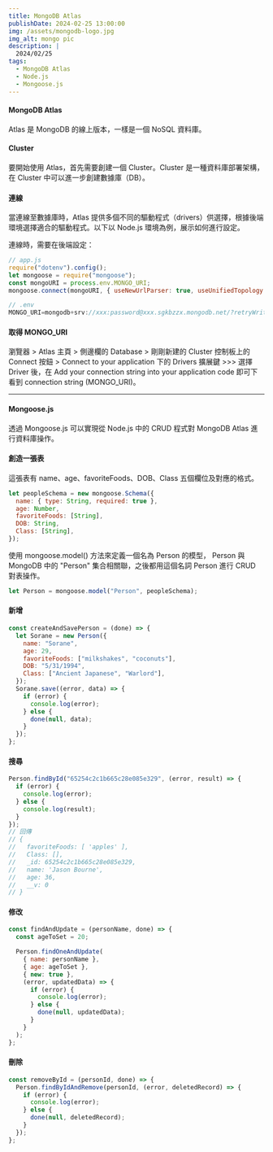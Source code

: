 ```yaml
---
title: MongoDB Atlas
publishDate: 2024-02-25 13:00:00
img: /assets/mongodb-logo.jpg
img_alt: mongo pic
description: |
  2024/02/25
tags:
  - MongoDB Atlas
  - Node.js
  - Mongoose.js
---
```


#### MongoDB Atlas

Atlas 是 MongoDB 的線上版本，一樣是一個 NoSQL 資料庫。

#### Cluster

要開始使用 Atlas，首先需要創建一個 Cluster。Cluster 是一種資料庫部署架構，在 Cluster 中可以進一步創建數據庫（DB）。

#### 連線

當連線至數據庫時，Atlas 提供多個不同的驅動程式（drivers）供選擇，根據後端環境選擇適合的驅動程式。以下以 Node.js 環境為例，展示如何進行設定。

連線時，需要在後端設定：

```javascript
// app.js
require("dotenv").config();
let mongoose = require("mongoose");
const mongoURI = process.env.MONGO_URI;
mongoose.connect(mongoURI, { useNewUrlParser: true, useUnifiedTopology: true });
```

```javascript
// .env
MONGO_URI=mongodb+srv://xxx:password@xxx.sgkbzzx.mongodb.net/?retryWrites=true&w=majority&appName=xx
```

#### 取得 MONGO_URI

瀏覽器 > Atlas 主頁 > 側邊欄的 Database > 剛剛新建的 Cluster 控制板上的 Connect 按鈕 >
Connect to your application 下的 Drivers 擴展鍵 >>>
選擇 Driver 後，在 Add your connection string into your application code 即可下看到 connection string (MONGO_URI)。

---

#### Mongoose.js

透過 Mongoose.js 可以實現從 Node.js 中的 CRUD 程式對 MongoDB Atlas 進行資料庫操作。

#### 創造一張表

這張表有 name、age、favoriteFoods、DOB、Class 五個欄位及對應的格式。

```javascript
let peopleSchema = new mongoose.Schema({
  name: { type: String, required: true },
  age: Number,
  favoriteFoods: [String],
  DOB: String,
  Class: [String],
});
```

使用 mongoose.model() 方法來定義一個名為 Person 的模型， Person 與 MongoDB 中的 "Person" 集合相關聯，之後都用這個名詞 Person 進行 CRUD 對表操作。

```javascript
let Person = mongoose.model("Person", peopleSchema);
```

#### 新增

```javascript
const createAndSavePerson = (done) => {
  let Sorane = new Person({
    name: "Sorane",
    age: 29,
    favoriteFoods: ["milkshakes", "coconuts"],
    DOB: "5/31/1994",
    Class: ["Ancient Japanese", "Warlord"],
  });
  Sorane.save((error, data) => {
    if (error) {
      console.log(error);
    } else {
      done(null, data);
    }
  });
};
```

#### 搜尋

```javascript
Person.findById("65254c2c1b665c28e085e329", (error, result) => {
  if (error) {
    console.log(error);
  } else {
    console.log(result);
  }
});
// 回傳
// {
//   favoriteFoods: [ 'apples' ],
//   Class: [],
//   _id: 65254c2c1b665c28e085e329,
//   name: 'Jason Bourne',
//   age: 36,
//   __v: 0
// }
```

#### 修改

```javascript
const findAndUpdate = (personName, done) => {
  const ageToSet = 20;

  Person.findOneAndUpdate(
    { name: personName },
    { age: ageToSet },
    { new: true },
    (error, updatedData) => {
      if (error) {
        console.log(error);
      } else {
        done(null, updatedData);
      }
    }
  );
};
```

#### 刪除

```javascript
const removeById = (personId, done) => {
  Person.findByIdAndRemove(personId, (error, deletedRecord) => {
    if (error) {
      console.log(error);
    } else {
      done(null, deletedRecord);
    }
  });
};
```
